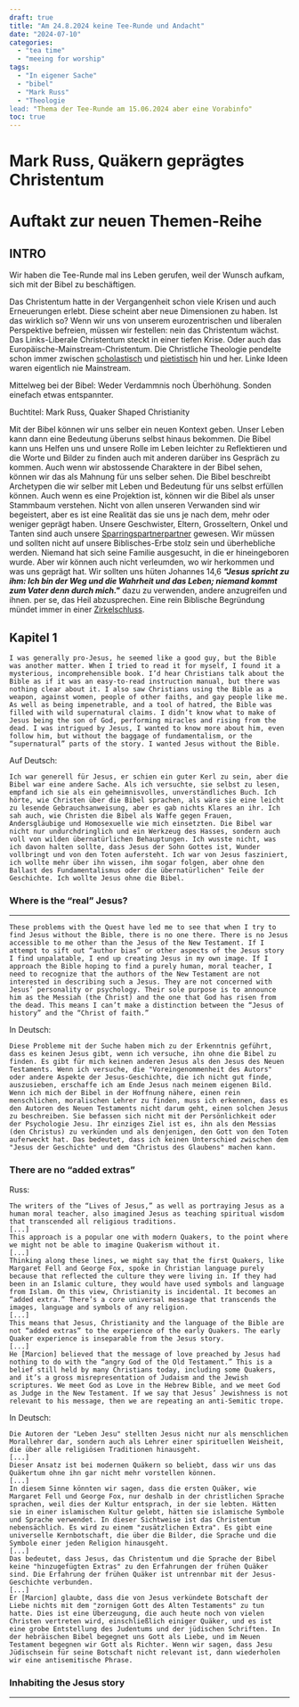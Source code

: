```yaml
---
draft: true
title: "Am 24.8.2024 keine Tee-Runde und Andacht"
date: "2024-07-10"
categories:
  - "tea time"
  - "meeing for worship"
tags:
  - "In eigener Sache"
  - "bibel"
  - "Mark Russ"
  - "Theologie
lead: "Thema der Tee-Runde am 15.06.2024 aber eine Vorabinfo"
toc: true
---
```



Mark Russ, Quäkern geprägtes Christentum
========================================



Auftakt zur neuen Themen-Reihe
==============================

INTRO
-----

Wir haben die Tee-Runde mal ins Leben gerufen, weil der Wunsch aufkam, sich mit der Bibel zu beschäftigen.




Das Christentum hatte in der Vergangenheit schon viele Krisen und auch Erneuerungen erlebt. Diese scheint aber neue Dimensionen zu haben. Ist das wirklich so? Wenn wir uns von unserem eurozentrischen und liberalen Perspektive befreien, müssen wir festellen: nein das Christentum wächst. Das Links-Liberale Christentum steckt in einer tiefen Krise. Oder auch das Europäische-Mainstream-Christentum. Die Christliche Theologie pendelte schon immer zwischen [scholastisch](https://de.wikipedia.org/wiki/Scholastik) und [pietistisch](https://de.wikipedia.org/wiki/Pietismus) hin und her. Linke Ideen waren eigentlich nie Mainstream.

Mittelweg bei der Bibel: Weder Verdammnis noch Überhöhung. Sonden einefach etwas entspannter.

Buchtitel: Mark Russ, Quaker Shaped Christianity

Mit der Bibel können wir uns selber ein neuen Kontext geben. Unser Leben kann dann eine Bedeutung überuns selbst hinaus bekommen. Die Bibel kann uns Helfen uns und unsere Rolle im Leben leichter zu Reflektieren und die Worte und Bilder zu finden auch mit anderen darüber ins Gespräch zu kommen. Auch wenn wir abstossende Charaktere in der Bibel sehen, können wir das als Mahnung für uns selber sehen. Die Bibel beschreibt Archetypen die wir selber mit Leben und Bedeutung für uns selbst erfüllen können. Auch wenn es eine Projektion ist, können wir die Bibel als unser Stammbaum verstehen. Nicht von allen unseren Verwanden sind wir begeistert, aber es ist eine Realität das sie uns je nach dem, mehr oder weniger geprägt haben. Unsere Geschwister, Eltern, Grosseltern, Onkel und Tanten sind auch unsere [Sparringspartnerpartner](https://de.wikipedia.org/wiki/Sparring) gewesen. Wir müssen und sollten nicht auf unsere Biblisches-Erbe stolz sein und überhebliche werden. Niemand hat sich seine Familie ausgesucht, in die er hineingeboren wurde. Aber wir können auch nicht verleumden, wo wir herkommen und was uns geprägt hat. Wir sollten uns hüten Johannes 14,6 ***"Jesus spricht zu ihm: Ich bin der Weg und die Wahrheit und das Leben; niemand kommt zum Vater denn durch mich."*** dazu zu verwenden, andere anzugreifen und ihnen. per se,  das Heil abzusprechen. Eine rein Biblische Begründung mündet immer in einer [Zirkelschluss](https://de.wikipedia.org/wiki/Zirkelschluss).

Kapitel 1
---------


	I was generally pro-Jesus, he seemed like a good guy, but the Bible was another matter. When I tried to read it for myself, I found it a mysterious, incomprehensible book. I’d hear Christians talk about the Bible as if it was an easy-to-read instruction manual, but there was nothing clear about it. I also saw Christians using the Bible as a weapon, against women, people of other faiths, and gay people like me. As well as being impenetrable, and a tool of hatred, the Bible was filled with wild supernatural claims. I didn’t know what to make of Jesus being the son of God, performing miracles and rising from the dead. I was intrigued by Jesus, I wanted to know more about him, even follow him, but without the baggage of fundamentalism, or the “supernatural” parts of the story. I wanted Jesus without the Bible.


Auf Deutsch:

	Ich war generell für Jesus, er schien ein guter Kerl zu sein, aber die Bibel war eine andere Sache. Als ich versuchte, sie selbst zu lesen, empfand ich sie als ein geheimnisvolles, unverständliches Buch. Ich hörte, wie Christen über die Bibel sprachen, als wäre sie eine leicht zu lesende Gebrauchsanweisung, aber es gab nichts Klares an ihr. Ich sah auch, wie Christen die Bibel als Waffe gegen Frauen, Andersgläubige und Homosexuelle wie mich einsetzten. Die Bibel war nicht nur undurchdringlich und ein Werkzeug des Hasses, sondern auch voll von wilden übernatürlichen Behauptungen. Ich wusste nicht, was ich davon halten sollte, dass Jesus der Sohn Gottes ist, Wunder vollbringt und von den Toten aufersteht. Ich war von Jesus fasziniert, ich wollte mehr über ihn wissen, ihm sogar folgen, aber ohne den Ballast des Fundamentalismus oder die übernatürlichen" Teile der Geschichte. Ich wollte Jesus ohne die Bibel.



### Where is the “real” Jesus?

---

	These problems with the Quest have led me to see that when I try to find Jesus without the Bible, there is no one there. There is no Jesus accessible to me other than the Jesus of the New Testament. If I attempt to sift out “author bias” or other aspects of the Jesus story I find unpalatable, I end up creating Jesus in my own image. If I approach the Bible hoping to find a purely human, moral teacher, I need to recognize that the authors of the New Testament are not interested in describing such a Jesus. They are not concerned with Jesus’ personality or psychology. Their sole purpose is to announce him as the Messiah (the Christ) and the one that God has risen from the dead. This means I can’t make a distinction between the “Jesus of history” and the “Christ of faith.”

In Deutsch:

	Diese Probleme mit der Suche haben mich zu der Erkenntnis geführt, dass es keinen Jesus gibt, wenn ich versuche, ihn ohne die Bibel zu finden. Es gibt für mich keinen anderen Jesus als den Jesus des Neuen Testaments. Wenn ich versuche, die "Voreingenommenheit des Autors" oder andere Aspekte der Jesus-Geschichte, die ich nicht gut finde, auszusieben, erschaffe ich am Ende Jesus nach meinem eigenen Bild. Wenn ich mich der Bibel in der Hoffnung nähere, einen rein menschlichen, moralischen Lehrer zu finden, muss ich erkennen, dass es den Autoren des Neuen Testaments nicht darum geht, einen solchen Jesus zu beschreiben. Sie befassen sich nicht mit der Persönlichkeit oder der Psychologie Jesu. Ihr einziges Ziel ist es, ihn als den Messias (den Christus) zu verkünden und als denjenigen, den Gott von den Toten auferweckt hat. Das bedeutet, dass ich keinen Unterschied zwischen dem "Jesus der Geschichte" und dem "Christus des Glaubens" machen kann.


### There are no “added extras”

Russ:

	The writers of the “Lives of Jesus,” as well as portraying Jesus as a human moral teacher, also imagined Jesus as teaching spiritual wisdom that transcended all religious traditions.
	[...]
	This approach is a popular one with modern Quakers, to the point where we might not be able to imagine Quakerism without it.
	[...]
	Thinking along these lines, we might say that the first Quakers, like Margaret Fell and George Fox, spoke in Christian language purely because that reflected the culture they were living in. If they had been in an Islamic culture, they would have used symbols and language from Islam. On this view, Christianity is incidental. It becomes an “added extra.” There’s a core universal message that transcends the images, language and symbols of any religion.
	[...]
	This means that Jesus, Christianity and the language of the Bible are not “added extras” to the experience of the early Quakers. The early Quaker experience is inseparable from the Jesus story.
	[...]
	He [Marcion] believed that the message of love preached by Jesus had nothing to do with the “angry God of the Old Testament.” This is a belief still held by many Christians today, including some Quakers, and it’s a gross misrepresentation of Judaism and the Jewish scriptures. We meet God as Love in the Hebrew Bible, and we meet God as Judge in the New Testament. If we say that Jesus’ Jewishness is not relevant to his message, then we are repeating an anti-Semitic trope.

In Deutsch:

	Die Autoren der "Leben Jesu" stellten Jesus nicht nur als menschlichen Morallehrer dar, sondern auch als Lehrer einer spirituellen Weisheit, die über alle religiösen Traditionen hinausgeht.
	[...]
	Dieser Ansatz ist bei modernen Quäkern so beliebt, dass wir uns das Quäkertum ohne ihn gar nicht mehr vorstellen können.
	[...]
	In diesem Sinne könnten wir sagen, dass die ersten Quäker, wie Margaret Fell und George Fox, nur deshalb in der christlichen Sprache sprachen, weil dies der Kultur entsprach, in der sie lebten. Hätten sie in einer islamischen Kultur gelebt, hätten sie islamische Symbole und Sprache verwendet. In dieser Sichtweise ist das Christentum nebensächlich. Es wird zu einem "zusätzlichen Extra". Es gibt eine universelle Kernbotschaft, die über die Bilder, die Sprache und die Symbole einer jeden Religion hinausgeht.
	[...]
	Das bedeutet, dass Jesus, das Christentum und die Sprache der Bibel keine "hinzugefügten Extras" zu den Erfahrungen der frühen Quäker sind. Die Erfahrung der frühen Quäker ist untrennbar mit der Jesus-Geschichte verbunden.
	[...]
	Er [Marcion] glaubte, dass die von Jesus verkündete Botschaft der Liebe nichts mit dem "zornigen Gott des Alten Testaments" zu tun hatte. Dies ist eine Überzeugung, die auch heute noch von vielen Christen vertreten wird, einschließlich einiger Quäker, und es ist eine grobe Entstellung des Judentums und der jüdischen Schriften. In der hebräischen Bibel begegnet uns Gott als Liebe, und im Neuen Testament begegnen wir Gott als Richter. Wenn wir sagen, dass Jesu Jüdischsein für seine Botschaft nicht relevant ist, dann wiederholen wir eine antisemitische Phrase.


### Inhabiting the Jesus story
----

